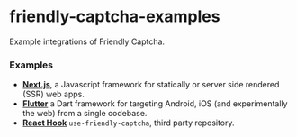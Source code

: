 # friendly-captcha-examples

Example integrations of Friendly Captcha.

### Examples

- [**Next.js**](./nextjs), a Javascript framework for statically or server side rendered (SSR) web apps.
- [**Flutter**](https://github.com/FriendlyCaptcha/friendly-captcha-flutter-example) a Dart framework for targeting Android, iOS (and experimentally the web) from a single codebase.
- [**React Hook**](https://github.com/aacn/use-friendly-captcha) `use-friendly-captcha`, third party repository.

